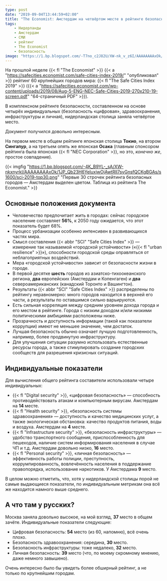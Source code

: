 ```yaml
---
type: post
date: "2019-09-04T13:44:59+02:00"
title: "The Economist: Амстердам на четвёртом месте в рейтинге безопасности городов мира"
tags:
    - Нидерланды
    - Амстердам
    - СМИ
    - рейтинг
    - The Economist
    - безопасность
image: "https://1.bp.blogspot.com/-T7no_c2J82U/XW-nk_v_z6I/AAAAAAAAxOk/bV5gnCQV7IY5tMU6CO1W5F3EueaupW7jQCKgBGAs/s1600/safe-cities-index-2019.jpg"
---
```


На прошлой неделе {{< fl "The Economist" >}} {{< a "https://safecities.economist.com/safe-cities-index-2019/" "опубликовал" >}} рейтинг 60 крупнейших городов мира: {{< fl "The Safe Cities Index 2019" >}} ({{< a "https://safecities.economist.com/wp-content/uploads/2019/08/Aug-5-ENG-NEC-Safe-Cities-2019-270x210-19-screen.pdf" "64-страничный PDF" >}}).

В комплексном рейтинге безопасности, составленном на основе четырёх индивидуальных (безопасность «цифровая», здравоохранения, инфраструктуры и личная), нидерландская столица заняла четвёртое место.

Документ получился довольно интересным. 

<!--more-->

На первом месте в общем рейтинге японская столица **Токио**, на втором **Сингапур**, а на третьем опять же японская **Осака** (главным спонсором рейтинга была японская {{< fl "NEC Corporation" >}}, но это, *конечно же*, простое совпадение).

{{< imgfig "https://1.bp.blogspot.com/-4K_B9YL-_sA/XW-nkxnyrkI/AAAAAAAAxOk/1JP_Qb23H6YeIuxjwOjAwtRlI7syGnsfQCKgBGAs/s1600/sci-2019-top30.png" "Первые 30 строчек рейтинга безопасных городов — Амстердам выделен цветом. Таблица из рейтинга The Economist." >}}

## Основные положения документа

* Человечество предпочитает жить в городах: сейчас городское население составляет **56%**, к 2050 году ожидается, что этот показатель будет 68%.
* Процесс урбанизации особенно интенсивен в развивающихся частях мира.
* Смысл составления {{< abbr "SCI" "Safe Cities Index" >}} — измерение так называемой «городской устойчивости» («{{< fl "urban resilience" >}}»), способности городской среды оправляться от неблагоприятных воздействий.
* Мера «городской устойчивости» зависит от безопасности жизни в городе.
* В первой десятке **шесть** городов из азиатско-тихоокеанского региона, **два** европейских (Амстердам и Копенгаген) и **два** североамериканских (канадский Торонто и Вашингтон).
* Результаты {{< abbr "SCI" "Safe Cities Index" >}} распределены по рейтингу неравномерно: много городов находится в верхней его части, а результаты по оставшимся сильно варьируются.
* Есть сильная корреляция между средним уровнем дохода города и его местом в рейтинге. Города с низким доходом и/или низкими политическими амбициями расположены ниже.
* Прозрачность и доступность информации (такой как показатели коррупции) имеют не меньшее значение, чем достаток.
* Лучшая безопасность обычно означает лучшую подготовленность, например, более продвинутую инфраструктуру.
* Для улучшения ситуации разумно использовать естественные ресурсы города, а также стимулировать создание городских сообществ для разрешения кризисных ситуаций.

## Индивидуальные показатели

Для вычисления общего рейтинга составители использовали четыре индивидуальных:

* {{< fl "Digital security" >}}, «цифровая безопасность» — способность противодействовать атакам и компьютерным вирусам. Амстердам на **14** месте.
* {{< fl "Health security" >}}, «безопасность системы здравоохранения» — доступность и качество медицинских услуг, а также экологическая обстановка: качество продуктов питания, воды и воздуха. Амстердам на **4** месте.
* {{< fl "Infrastructure security" >}}, «безопасность инфраструктуры» — удобство транспортного сообщения, приспособленность для пешеходов, наличие систем информирования населения в случае ЧП и т.д. Амстердам довольно низко, **16** место.
* {{< fl "Personal security" >}}, «личная безопасность» — эффективность работы полиции, преступность, коррумпированность, вовлечённость населения в поддержание правопорядка, использование наркотиков. У Амстердама **9** место.

В целом можно отметить, что, хотя у нидерландской столицы порой не самые выдающиеся показатели, по индивидуальным метрикам она всё же находится намного выше среднего.

## А что там у русских?

Москва заняла довольно высокое, на мой взгляд, **37** место в общем зачёте. Индивидуальные показатели следующие:

* Цифровая безопасность: **54** место (из 60, напомню), всё очень плохо.
* Безопасность здравоохранения: середина, **30** место.
* Безопасность инфраструктуры: тоже недалеко, **32** место.
* Личная безопасность: **39** место (что, по моему скромному мнению, даже немного завышено).

Очень интересно было бы увидеть более обширный рейтинг, а не только по крупнейшим городам.